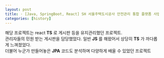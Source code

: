 ```yaml
---
layout: post
title: · [Java, SpringBoot, React] SH 서울주택도시공사 안전관리 통합 플랫폼 사업
categories: [history]
---
```


해당 프로젝트는 react __TS__ 로 게시판 등을 유지관리했던 프로젝트.   
관리자들의 민원 받는 게시판을 담당했었다. 일반 __JS__ 를 해왔어서 상당히 __TS__ 가 까다롭게 느껴졌었다.   
더불어 누군가 만들어놓은 __JPA__ 코드도 분석하며 다양하게 배울 수 있었던 프로젝트
